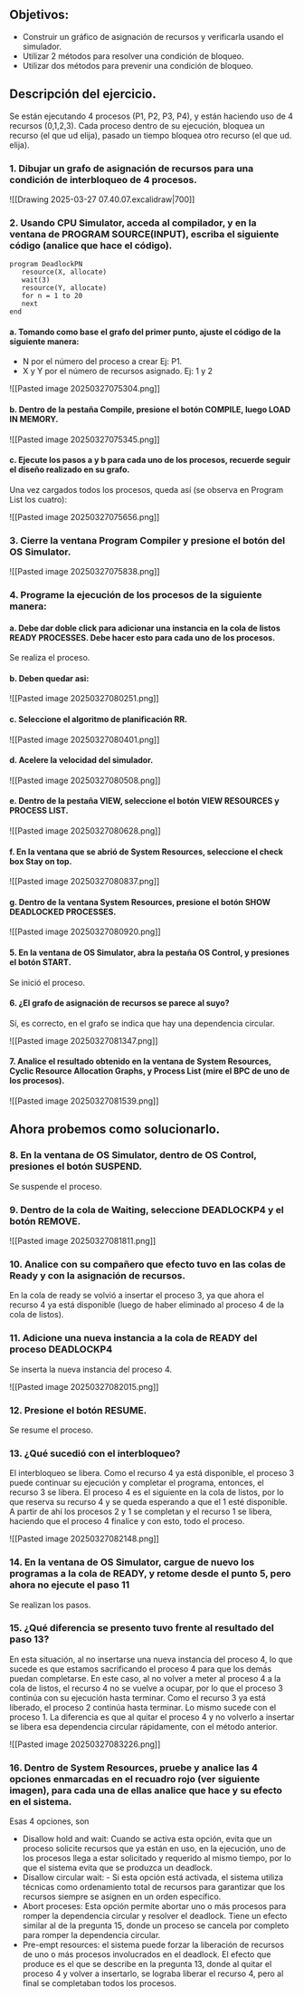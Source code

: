 ## Objetivos:

- Construir un gráfico de asignación de recursos y verificarla usando el simulador.
- Utilizar 2 métodos para resolver una condición de bloqueo.
- Utilizar dos métodos para prevenir una condición de bloqueo.

## Descripción del ejercicio.

Se están ejecutando 4 procesos (P1, P2, P3, P4), y están haciendo uso de 4 recursos (0,1,2,3). Cada proceso dentro de su ejecución, bloquea un recurso (el que ud elija), pasado un tiempo bloquea otro recurso (el que ud. elija).

### 1. Dibujar un grafo de asignación de recursos para una condición de interbloqueo de 4 procesos.
![[Drawing 2025-03-27 07.40.07.excalidraw|700]]
### 2. Usando CPU Simulator, acceda al compilador, y en la ventana de PROGRAM SOURCE(INPUT), escriba el siguiente código (analice que hace el código).

```
program DeadlockPN
   resource(X, allocate)
   wait(3)
   resource(Y, allocate)
   for n = 1 to 20
   next
end
```

#### a. Tomando como base el grafo del primer punto, ajuste el código de la siguiente manera:

- N por el número del proceso a crear Ej: P1.
- X y Y por el número de recursos asignado. Ej: 1 y 2

![[Pasted image 20250327075304.png]]

#### b. Dentro de la pestaña Compile, presione el botón COMPILE, luego LOAD IN MEMORY.

![[Pasted image 20250327075345.png]]

#### c. Ejecute los pasos a y b para cada uno de los procesos, recuerde seguir el diseño realizado en su grafo.

Una vez cargados todos los procesos, queda así (se observa en Program List los cuatro):

![[Pasted image 20250327075656.png]]

### 3. Cierre la ventana Program Compiler y presione el botón del OS Simulator.

![[Pasted image 20250327075838.png]]

### 4. Programe la ejecución de los procesos de la siguiente manera:
#### a. Debe dar doble click para adicionar una instancia en la cola de listos READY PROCESSES. Debe hacer esto para cada uno de los procesos.

Se realiza el proceso.

#### b. Deben quedar asi:

![[Pasted image 20250327080251.png]]

#### c. Seleccione el algoritmo de planificación RR.

![[Pasted image 20250327080401.png]]

#### d. Acelere la velocidad del simulador.

![[Pasted image 20250327080508.png]]

#### e. Dentro de la pestaña VIEW, seleccione el botón VIEW RESOURCES y PROCESS LIST.

![[Pasted image 20250327080628.png]]

#### f. En la ventana que se abrió de System Resources, seleccione el check box Stay on top.
![[Pasted image 20250327080837.png]]

#### g. Dentro de la ventana System Resources, presione el botón SHOW DEADLOCKED PROCESSES.

![[Pasted image 20250327080920.png]]

#### 5. En la ventana de OS Simulator, abra la pestaña OS Control, y presiones el botón START.

Se inició el proceso.

#### 6. ¿El grafo de asignación de recursos se parece al suyo?

Sí, es correcto, en el grafo se indica que hay una dependencia circular.

![[Pasted image 20250327081347.png]]

#### 7. Analice el resultado obtenido en la ventana de System Resources, Cyclic Resource Allocation Graphs, y Process List (mire el BPC de uno de los procesos).

![[Pasted image 20250327081539.png]]

## Ahora probemos como solucionarlo.
### 8. En la ventana de OS Simulator, dentro de OS Control, presiones el botón SUSPEND.

Se suspende el proceso.

### 9. Dentro de la cola de Waiting, seleccione DEADLOCKP4 y el botón REMOVE.

![[Pasted image 20250327081811.png]]

### 10. Analice con su compañero que efecto tuvo en las colas de Ready y con la asignación de recursos.

En la cola de ready se volvió a insertar el proceso 3, ya que ahora el recurso 4 ya está disponible (luego de haber eliminado al proceso 4 de la cola de listos).

### 11. Adicione una nueva instancia a la cola de READY del proceso DEADLOCKP4

Se inserta la nueva instancia del proceso 4.

![[Pasted image 20250327082015.png]]

### 12. Presione el botón RESUME.

Se resume el proceso.

### 13. ¿Qué sucedió con el interbloqueo?

El interbloqueo se libera. Como el recurso 4 ya está disponible, el proceso 3 puede continuar su ejecución y completar el programa, entonces, el recurso 3 se libera. El proceso 4 es el siguiente en la cola de listos, por lo que reserva su recurso 4 y se queda esperando a que el 1 esté disponible. A partir de ahí los procesos 2 y 1 se completan y el recurso 1 se libera, haciendo que el proceso 4 finalice y con esto, todo el proceso.

![[Pasted image 20250327082148.png]]

### 14. En la ventana de OS Simulator, cargue de nuevo los programas a la cola de READY, y retome desde el punto 5, pero ahora no ejecute el paso 11

Se realizan los pasos.

### 15. ¿Qué diferencia se presento tuvo frente al resultado del paso 13? 

En esta situación, al no insertarse una nueva instancia del proceso 4, lo que sucede es que estamos sacrificando el proceso 4 para que los demás puedan completarse. En este caso, al no volver a meter al proceso 4 a la cola de listos, el recurso 4 no se vuelve a ocupar, por lo que el proceso 3 continúa con su ejecución hasta terminar. Como el recurso 3 ya está liberado, el proceso 2 continúa hasta terminar. Lo mismo sucede con el proceso 1. La diferencia es que al quitar el proceso 4 y no volverlo a insertar se libera esa dependencia circular rápidamente, con el método anterior.


![[Pasted image 20250327083226.png]]

### 16. Dentro de System Resources, pruebe y analice las 4 opciones enmarcadas en el recuadro rojo (ver siguiente imagen), para cada una de ellas analice que hace y su efecto en el sistema.

Esas 4 opciones, son 

- Disallow hold and wait: Cuando se activa esta opción, evita que un proceso solicite recursos que ya están en uso, en la ejecución, uno de los procesos llega a estar solicitado y requerido al mismo tiempo, por lo que el sistema evita que se produzca un deadlock.
- Disallow circular wait: - Si esta opción está activada, el sistema utiliza técnicas como ordenamiento total de recursos para garantizar que los recursos siempre se asignen en un orden específico.
- Abort proceses: Esta opción permite abortar uno o más procesos para romper la dependencia circular y resolver el deadlock. Tiene un efecto similar al de la pregunta 15, donde un proceso se cancela por completo para romper la dependencia circular.
- Pre-empt resources: el sistema puede forzar la liberación de recursos de uno o más procesos involucrados en el deadlock. El efecto que produce es el que se describe en la pregunta 13, donde al quitar el proceso 4 y volver a insertarlo, se lograba liberar el recurso 4, pero al final se completaban todos los procesos.